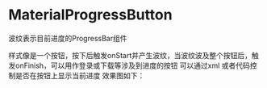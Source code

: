 # MaterialProgressButton
波纹表示目前进度的ProgressBar组件

样式像是一个按钮，按下后触发onStart并产生波纹，当波纹波及整个按钮后，触发onFinish，可以用作登录或下载等涉及到进度的按钮
可以通过xml 或者代码控制是否在按钮上显示当前进度
效果图如下：



